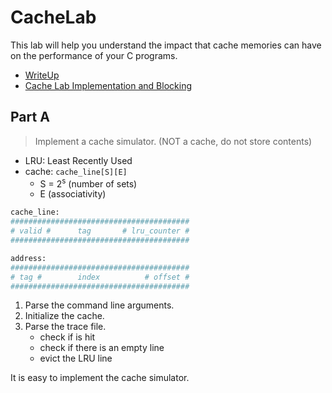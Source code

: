 # CacheLab

This lab will help you understand the impact that cache memories can have on the
performance of your C programs.

* [WriteUp](http://csapp.cs.cmu.edu/3e/cachelab.pdf)
* [Cache Lab Implementation and Blocking](http://www.cs.cmu.edu/afs/cs/academic/class/15213-f15/www/recitations/rec07.pdf)

## Part A

> Implement a cache simulator. (NOT a cache, do not store contents)

* LRU: Least Recently Used
* cache: `cache_line[S][E]`
    * S = 2<sup>s</sup> (number of sets)
    * E (associativity)

```bash
cache_line:
########################################
# valid #      tag       # lru_counter #
########################################

address:
########################################
# tag #        index          # offset #
########################################
```

1. Parse the command line arguments.
2. Initialize the cache.
3. Parse the trace file.
    * check if is hit
    * check if there is an empty line
    * evict the LRU line

It is easy to implement the cache simulator.
